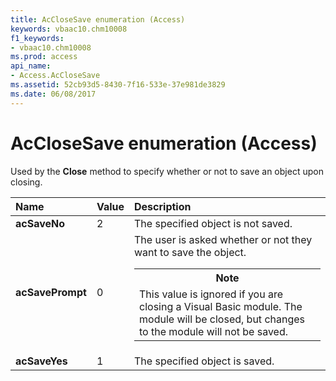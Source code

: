 ```yaml
---
title: AcCloseSave enumeration (Access)
keywords: vbaac10.chm10008
f1_keywords:
- vbaac10.chm10008
ms.prod: access
api_name:
- Access.AcCloseSave
ms.assetid: 52cb93d5-8430-7f16-533e-37e981de3829
ms.date: 06/08/2017
---
```



# AcCloseSave enumeration (Access)

Used by the  **Close** method to specify whether or not to save an object upon closing.

|Name|Value|Description|
|:-----|:-----|:-----|
|**acSaveNo**|2|The specified object is not saved.|
|**acSavePrompt**|0|The user is asked whether or not they want to save the object.<table><tr><th>**Note**</th></tr><tr><td>This value is ignored if you are closing a Visual Basic module. The module will be closed, but changes to the module will not be saved.</td></tr></table>|
|**acSaveYes**|1|The specified object is saved.|

